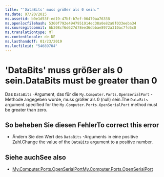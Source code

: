 ```yaml
---
title: "'DataBits' muss größer als 0 sein."
ms.date: 07/20/2015
ms.assetid: b0e1d53f-ed19-47bf-b7ef-06479aa76338
ms.openlocfilehash: 5360f792e4947951014ec38a0e82a8f033eeba34
ms.sourcegitcommit: 6b308cf6d627d78ee36dbbae8972a310ac7fd6c8
ms.translationtype: MT
ms.contentlocale: de-DE
ms.lasthandoff: 01/23/2019
ms.locfileid: "54689704"
---
```

# <a name="databits-must-be-greater-than-0"></a><span data-ttu-id="a9909-102">'DataBits' muss größer als 0 sein.</span><span class="sxs-lookup"><span data-stu-id="a9909-102">DataBits must be greater than 0</span></span>
<span data-ttu-id="a9909-103">Das `DataBits` -Argument, das für die `My.Computer.Ports.OpenSerialPort` -Methode angegeben wurde, muss größer als 0 (null) sein.</span><span class="sxs-lookup"><span data-stu-id="a9909-103">The `DataBits` argument specified for the `My.Computer.Ports.OpenSerialPort` method must be greater than zero.</span></span>  
  
## <a name="to-correct-this-error"></a><span data-ttu-id="a9909-104">So beheben Sie diesen Fehler</span><span class="sxs-lookup"><span data-stu-id="a9909-104">To correct this error</span></span>  
  
-   <span data-ttu-id="a9909-105">Ändern Sie den Wert des `DataBits` -Arguments in eine positive Zahl.</span><span class="sxs-lookup"><span data-stu-id="a9909-105">Change the value of the `DataBits` argument to a positive number.</span></span>  
  
## <a name="see-also"></a><span data-ttu-id="a9909-106">Siehe auch</span><span class="sxs-lookup"><span data-stu-id="a9909-106">See also</span></span>
- [<span data-ttu-id="a9909-107">My.Computer.Ports.OpenSerialPort</span><span class="sxs-lookup"><span data-stu-id="a9909-107">My.Computer.Ports.OpenSerialPort</span></span>](xref:Microsoft.VisualBasic.Devices.Ports.OpenSerialPort%2A)
